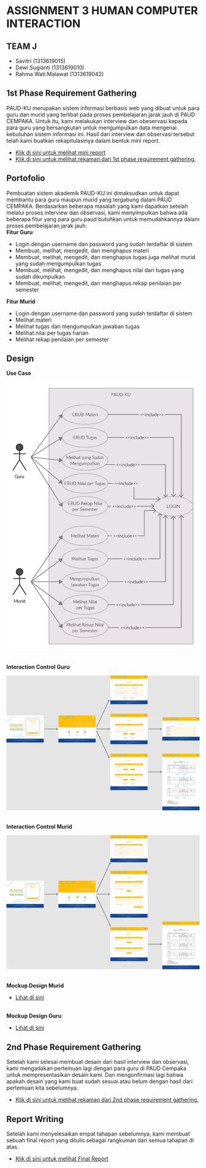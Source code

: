 <h1> ASSIGNMENT 3 HUMAN COMPUTER INTERACTION </h1>
<h2>TEAM J</h2>
<ul>
  <li>Savitri (1313619015)</li>
  <li>Dewi Sugianti (1313619010)</li>
  <li>Rahma Wati Malawat (1313619042)</li>
 </ul>
  
  <h2>1st Phase Requirement Gathering</h2>
 PAUD-KU merupakan sistem informasi berbasis web yang dibuat untuk para guru dan murid yang terlibat pada proses pembelajaran jarak jauh di PAUD CEMPAKA. Untuk itu, kami melakukan interview dan obeservasi kepada para guru yang bersangkutan untuk mengumpulkan data mengenai kebutuhan sistem informasi ini. Hasil dari interview dan observasi tersebut telah kami buatkan rekapitulasinya dalam bentuk mini report.<br>
<ul><li><a href="https://github.com/dewsgnt/PAUD-KU/blob/main/mini_report(phase1)/mini_report1.pdf">Klik di sini untuk melihat mini report</a></li>
<li><a href="">Klik di sini untuk melihat rekaman dari 1st phase requirement gathering.</a></li></ul>

  <h2>Portofolio</h2>
Pembuatan sistem akademik PAUD-KU ini dimaksudkan untuk dapat membantu para guru maupun murid yang tergabung dalam PAUD CEMPAKA. Berdasarkan beberapa masalah yang kami dapatkan setelah melalui proses interview dan observasi, kami menyimpulkan bahwa ada beberapa fitur yang para guru paud butuhkan untuk memudahkannya dalam proses pembelajaran jarak jauh.<br>
<b>Fitur Guru</b>
<ul>
  <li>Login dengan username dan password yang sudah terdaftar di sistem</li>
  <li>Membuat, melihat, mengedit, dan menghapus materi </li>
  <li>Membuat, melihat, mengedit, dan menghapus tugas juga melihat murid yang sudah mengumpulkan tugas </li>
  <li>Membuat, melihat, mengedit, dan menghapus nilai dari tugas yang sudah dikumpulkan</li>
  <li>Membuat, melihat, mengedit, dan menghapus rekap penilaian per semester </li>
</ul>

<b>Fitur Murid</b>
<ul>
  <li>Login dengan username dan password yang sudah terdaftar di sistem </li>
  <li>Melihat materi </li>
  <li>Melihat tugas dan mengumpulkan jawaban tugas</li>
  <li>Melihat nilai per tugas harian</li>
  <li>Melihat rekap penilaian per semester</li>
</ul>

<h2>Design</h2>
<b> Use Case</b><br>


![Use Case](use_case.jpg)


<br><b> Interaction Control Guru</b><br>

![Interaction Control Guru](PAUD-KU_guru.png)


<br><b> Interaction Control Murid</b><br>

![Interaction Control Murid](PAUD-KU_murid.png)

<br><b> Mockup Design Murid</b><br>
       <ul><li><a href = "https://github.com/dewsgnt/PAUD-KU/tree/main/mockup_design_murid">Lihat di sini </a></li></ul><br>
<b> Mockup Design Guru</b><br>
       <ul><li><a href="https://github.com/dewsgnt/PAUD-KU/tree/main/mockup_design_guru">Lihat di sini </a></li></ul>


<h2>2nd Phase Requirement Gathering</h2>
<p>Setelah kami selesai membuat desain dari hasil interview dan observasi, kami mengadakan pertemuan lagi dengan para guru di PAUD Cempaka untuk mempresentasikan desain kami. Dan mengonfirmasi lagi bahwa apakah desain yang kami buat sudah sesuai atau belum dengan hasil dari pertemuan kita sebelumnya.</p>
<ul><li><a href="https://www.youtube.com/watch?v=3hSrNOrXVJo&feature=youtu.be">Klik di sini untuk melihat rekaman dari 2nd phase requirement gathering.</a></li></ul>

<h2>Report Writing</h2>
<p>Setelah kami menyelesaikan empat tahapan sebelumnya, kami membuat sebuah final report yang ditulis sebagai rangkuman dari semua tahapan di atas.<p>
<ul><li><a href="https://github.com/dewsgnt/PAUD-KU/blob/main/report_writing/final_report.pdf">Klik di sini untuk melihat Final Report</a></li></ul>

    
    
    
    
    
    
    
    
    
    
    
    
    
    
    
    
    
  
 
